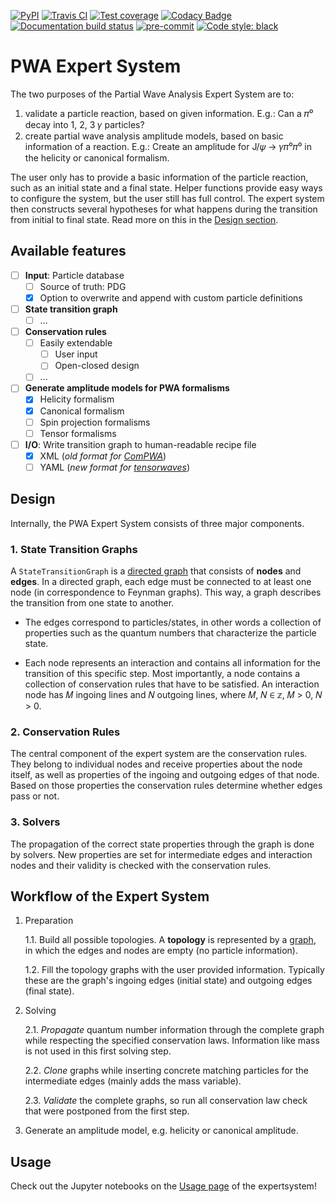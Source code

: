 [![PyPI](https://badge.fury.io/py/expertsystem.svg)](https://pypi.org/project/expertsystem)
[![Travis CI](https://travis-ci.com/ComPWA/expertsystem.svg?branch=master)](https://travis-ci.com/ComPWA/expertsystem)
[![Test coverage](https://codecov.io/gh/ComPWA/expertsystem/branch/master/graph/badge.svg)](https://codecov.io/gh/ComPWA/expertsystem)
[![Codacy Badge](https://api.codacy.com/project/badge/Grade/db355758fb0e4654818b85997f03e3b8)](https://www.codacy.com/gh/ComPWA/expertsystem)
[![Documentation build status](https://readthedocs.org/projects/expertsystem/badge/?version=latest)](https://pwa.readthedocs.io/projects/expertsystem/)
[![pre-commit](https://img.shields.io/badge/pre--commit-enabled-brightgreen)](https://github.com/pre-commit/pre-commit)
[![Code style: black](https://img.shields.io/badge/code%20style-black-000000.svg)](https://github.com/psf/black)

# PWA Expert System

The two purposes of the Partial Wave Analysis Expert System are to:

1. validate a particle reaction, based on given information. E.g.: Can a 𝜋⁰
   decay into 1, 2, 3 𝛾 particles?
2. create partial wave analysis amplitude models, based on basic information of
   a reaction. E.g.: Create an amplitude for J/𝜓 → 𝛾𝜋⁰𝜋⁰ in the helicity or
   canonical formalism.

The user only has to provide a basic information of the particle reaction, such
as an initial state and a final state. Helper functions provide easy ways to
configure the system, but the user still has full control. The expert system
then constructs several hypotheses for what happens during the transition from
initial to final state. Read more on this in the [Design section](#Design).

## Available features

- [ ] **Input**: Particle database
  - [ ] Source of truth: PDG
  - [x] Option to overwrite and append with custom particle definitions
- [ ] **State transition graph**
  - [ ] ...
- [ ] **Conservation rules**
  - [ ] Easily extendable
    - [ ] User input
    - [ ] Open-closed design
  - [ ] ...
- [ ] **Generate amplitude models for PWA formalisms**
  - [x] Helicity formalism
  - [x] Canonical formalism
  - [ ] Spin projection formalisms
  - [ ] Tensor formalisms
- [ ] **I/O**: Write transition graph to human-readable recipe file
  - [x] XML (*old format for [ComPWA](https://compwa.github.io/)*)
  - [ ] YAML (*new format for
    [tensorwaves](https://pwa.readthedocs.io/projects/tensorwaves/en/latest)*)

## Design

Internally, the PWA Expert System consists of three major components.

### 1. State Transition Graphs
A `StateTransitionGraph` is a [directed
graph](https://en.wikipedia.org/wiki/Directed_graph) that consists of **nodes**
and **edges**. In a directed graph, each edge must be connected to at least one
node (in correspondence to Feynman graphs). This way, a graph describes the
transition from one state to another.

- The edges correspond to particles/states, in other words a collection of
  properties such as the quantum numbers that characterize the particle state.

- Each node represents an interaction and contains all information for the
  transition of this specific step. Most importantly, a node contains a
  collection of conservation rules that have to be satisfied. An interaction
  node has 𝑀 ingoing lines and 𝑁 outgoing lines, where 𝑀, 𝑁 ∈ 𝕫, 𝑀 > 0,
  𝑁 > 0.

### 2. Conservation Rules
The central component of the expert system are the conservation rules. They
belong to individual nodes and receive properties about the node itself, as
well as properties of the ingoing and outgoing edges of that node. Based on
those properties the conservation rules determine whether edges pass or not.

### 3. Solvers
The propagation of the correct state properties through the graph is done by
solvers. New properties are set for intermediate edges and interaction nodes
and their validity is checked with the conservation rules.

## Workflow of the Expert System

1. Preparation

   1.1. Build all possible topologies. A **topology** is represented by a
   [graph](#State-Transition-Graphs), in which the edges and nodes are empty
   (no particle information).

   1.2. Fill the topology graphs with the user provided information. Typically
   these are the graph's ingoing edges (initial state) and outgoing edges
   (final state).

2. Solving

   2.1. *Propagate* quantum number information through the complete graph while
   respecting the specified conservation laws. Information like mass is not
   used in this first solving step.

   2.2. *Clone* graphs while inserting concrete matching particles for the
   intermediate edges (mainly adds the mass variable).

   2.3. *Validate* the complete graphs, so run all conservation law check that
   were postponed from the first step.

3. Generate an amplitude model, e.g. helicity or canonical amplitude.

## Usage

Check out the Jupyter notebooks on the [Usage
page](https://pwa.readthedocs.io/projects/expertsystem/en/latest/usage.html) of
the expertsystem!

